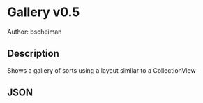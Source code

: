 # Gallery v0.5

Author: bscheiman

## Description

Shows a gallery of sorts using a layout similar to a CollectionView

## JSON

